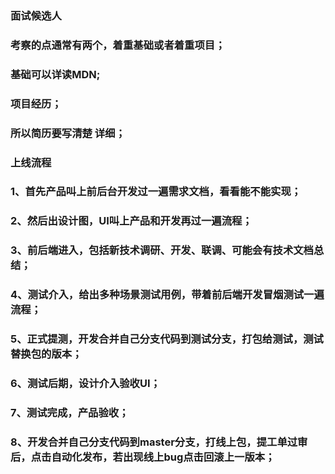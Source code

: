 ### 面试候选人
### 考察的点通常有两个，着重基础或者着重项目；
### 基础可以详读MDN;
### 项目经历；
### 所以简历要写清楚 详细；

### 上线流程
### 1、首先产品叫上前后台开发过一遍需求文档，看看能不能实现；
### 2、然后出设计图，UI叫上产品和开发再过一遍流程；
### 3、前后端进入，包括新技术调研、开发、联调、可能会有技术文档总结；
### 4、测试介入，给出多种场景测试用例，带着前后端开发冒烟测试一遍流程；
### 5、正式提测，开发合并自己分支代码到测试分支，打包给测试，测试替换包的版本；
### 6、测试后期，设计介入验收UI；
### 7、测试完成，产品验收；
### 8、开发合并自己分支代码到master分支，打线上包，提工单过审后，点击自动化发布，若出现线上bug点击回滚上一版本；
